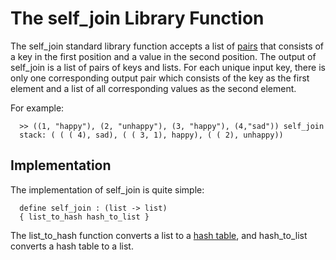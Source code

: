 # The self\_join Library Function #

The self\_join standard library function accepts a list of [pairs](pair.md) that consists of a key in the first position and a value in the second position. The output of self\_join is a list of pairs of keys and lists. For each unique input key, there is only one corresponding output pair which consists of the key as the first element and a list of all corresponding values as the second element.

For example:

```
  >> ((1, "happy"), (2, "unhappy"), (3, "happy"), (4,"sad")) self_join 
  stack: ( ( ( 4), sad), ( ( 3, 1), happy), ( ( 2), unhappy))  
```

## Implementation ##

The implementation of self\_join is quite simple:

```
  define self_join : (list -> list)
  { list_to_hash hash_to_list }
```

The list\_to\_hash function converts a list to a [hash table](HashTable.md), and hash\_to\_list converts a hash table to a list.